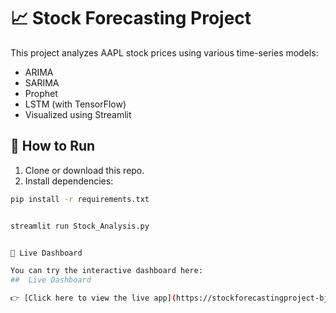 # 📈 Stock Forecasting Project

This project analyzes AAPL stock prices using various time-series models:

- ARIMA
- SARIMA
- Prophet
- LSTM (with TensorFlow)
- Visualized using Streamlit

## 🧪 How to Run

1. Clone or download this repo.
2. Install dependencies:

```bash
pip install -r requirements.txt


streamlit run Stock_Analysis.py


🔗 Live Dashboard

You can try the interactive dashboard here:  
##  Live Dashboard

👉 [Click here to view the live app](https://stockforecastingproject-bjjevrysqb9f5t2ddryuqj.streamlit.app/)

